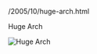 /2005/10/huge-arch.html

Huge Arch

![Huge Arch](http://static.flickr.com/31/48880965_629be22bc2.jpg)
